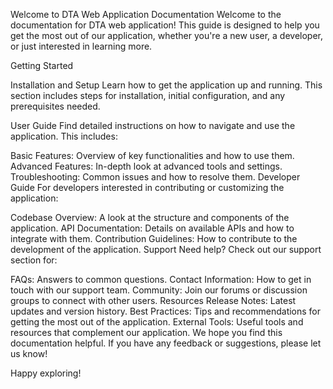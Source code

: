 Welcome to DTA Web Application Documentation
Welcome to the documentation for DTA web application! This guide is designed to help you get the most out of our application, whether you're a new user, a developer, or just interested in learning more.

Getting Started

Installation and Setup
Learn how to get the application up and running. This section includes steps for installation, initial configuration, and any prerequisites needed.

User Guide
Find detailed instructions on how to navigate and use the application. This includes:

Basic Features: Overview of key functionalities and how to use them.
Advanced Features: In-depth look at advanced tools and settings.
Troubleshooting: Common issues and how to resolve them.
Developer Guide
For developers interested in contributing or customizing the application:

Codebase Overview: A look at the structure and components of the application.
API Documentation: Details on available APIs and how to integrate with them.
Contribution Guidelines: How to contribute to the development of the application.
Support
Need help? Check out our support section for:

FAQs: Answers to common questions.
Contact Information: How to get in touch with our support team.
Community: Join our forums or discussion groups to connect with other users.
Resources
Release Notes: Latest updates and version history.
Best Practices: Tips and recommendations for getting the most out of the application.
External Tools: Useful tools and resources that complement our application.
We hope you find this documentation helpful. If you have any feedback or suggestions, please let us know!

Happy exploring!

